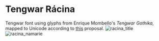 # Tengwar Rácina
Tengwar font using glyphs from Enrique Mombello's *Tengwar Gothika,* mapped to Unicode according to [this](https://freetengwar.sourceforge.net/mapping.html) proposal.
![racina_title](https://user-images.githubusercontent.com/16606427/203880087-fe972b05-9615-49bc-b704-2f747094200e.png)
![racina_namarie](https://user-images.githubusercontent.com/16606427/203880092-1980fdf5-3b1b-447c-929a-24f7e4f778a5.png)
